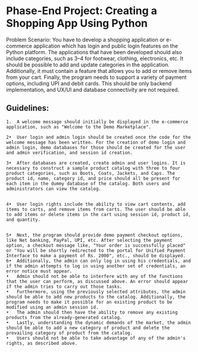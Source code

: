 # Phase-End Project: Creating a Shopping App Using Python

Problem Scenario: You have to develop a shopping application or e-commerce application which has login and public login features on the Python platform. The applications that have been developed should also include categories, such as 3–4 for footwear, clothing, electronics, etc. It should be possible to add and update categories in the application. Additionally, it must contain a feature that allows you to add or remove items from your cart. Finally, the program needs to support a variety of payment options, including UPI and debit cards. This should be only backend implementation, and UX/UI and database connectivity are not required.

## Guidelines:

	1.	A welcome message should initially be displayed in the e-commerce application, such as "Welcome to the Demo Marketplace".

	2•	User login and admin login should be created once the code for the welcome message has been written. For the creation of demo login and admin login, demo databases for those should be created for the user and admin verification, and session id creation.
	
	3•	After databases are created, create admin and user logins. It is necessary to construct a sample product catalog with three to four product categories, such as Boots, Coats, Jackets, and Caps. The product id, name, category id, and price should all be present for each item in the dummy database of the catalog. Both users and administrators can view the catalog.

 
	4•	User login rights include the ability to view cart contents, add items to carts, and remove items from carts. The user should be able to add items or delete items in the cart using session id, product id, and quantity.


	5•	Next, the program should provide demo payment checkout options, like Net banking, PayPal, UPI, etc. After selecting the payment option, a checkout message like, "Your order is successfully placed" or "You will be shortly redirected to the portal for Unified Payment Interface to make a payment of Rs. 2000", etc., should be displayed. 
	6•	Additionally, the admin can only log in using his credentials, and if the admin attempts to log in using another set of credentials, an error notice must appear.
	•	Admin should not be able to interfere with any of the functions that the user can perform, as discussed above. An error should appear if the admin tries to carry out those tasks.
	•	Furthermore, using the previously selected attributes, the admin should be able to add new products to the catalog. Additionally, the program needs to make it possible for an existing product to be modified using an admin session id.
	•	The admin should then have the ability to remove any existing products from the already-generated catalog.
	•	Lastly, understanding the dynamic demands of the market, the admin should be able to add a new category of product and delete the prevailing category of product from the catalog. 
	•	Users should not be able to take advantage of any of the admin's rights, as described above.


